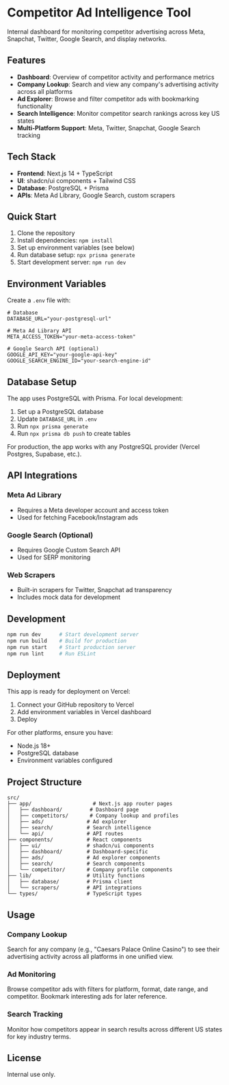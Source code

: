 # Competitor Ad Intelligence Tool

Internal dashboard for monitoring competitor advertising across Meta, Snapchat, Twitter, Google Search, and display networks.

## Features

- **Dashboard**: Overview of competitor activity and performance metrics
- **Company Lookup**: Search and view any company's advertising activity across all platforms
- **Ad Explorer**: Browse and filter competitor ads with bookmarking functionality
- **Search Intelligence**: Monitor competitor search rankings across key US states
- **Multi-Platform Support**: Meta, Twitter, Snapchat, Google Search tracking

## Tech Stack

- **Frontend**: Next.js 14 + TypeScript
- **UI**: shadcn/ui components + Tailwind CSS
- **Database**: PostgreSQL + Prisma
- **APIs**: Meta Ad Library, Google Search, custom scrapers

## Quick Start

1. Clone the repository
2. Install dependencies: `npm install`
3. Set up environment variables (see below)
4. Run database setup: `npx prisma generate`
5. Start development server: `npm run dev`

## Environment Variables

Create a `.env` file with:

```env
# Database
DATABASE_URL="your-postgresql-url"

# Meta Ad Library API
META_ACCESS_TOKEN="your-meta-access-token"

# Google Search API (optional)
GOOGLE_API_KEY="your-google-api-key"
GOOGLE_SEARCH_ENGINE_ID="your-search-engine-id"
```

## Database Setup

The app uses PostgreSQL with Prisma. For local development:

1. Set up a PostgreSQL database
2. Update `DATABASE_URL` in `.env`
3. Run `npx prisma generate`
4. Run `npx prisma db push` to create tables

For production, the app works with any PostgreSQL provider (Vercel Postgres, Supabase, etc.).

## API Integrations

### Meta Ad Library
- Requires a Meta developer account and access token
- Used for fetching Facebook/Instagram ads

### Google Search (Optional)
- Requires Google Custom Search API
- Used for SERP monitoring

### Web Scrapers
- Built-in scrapers for Twitter, Snapchat ad transparency
- Includes mock data for development

## Development

```bash
npm run dev      # Start development server
npm run build    # Build for production
npm run start    # Start production server
npm run lint     # Run ESLint
```

## Deployment

This app is ready for deployment on Vercel:

1. Connect your GitHub repository to Vercel
2. Add environment variables in Vercel dashboard
3. Deploy

For other platforms, ensure you have:
- Node.js 18+
- PostgreSQL database
- Environment variables configured

## Project Structure

```
src/
├── app/                    # Next.js app router pages
│   ├── dashboard/         # Dashboard page
│   ├── competitors/       # Company lookup and profiles
│   ├── ads/              # Ad explorer
│   ├── search/           # Search intelligence
│   └── api/              # API routes
├── components/           # React components
│   ├── ui/               # shadcn/ui components
│   ├── dashboard/        # Dashboard-specific
│   ├── ads/              # Ad explorer components
│   ├── search/           # Search components
│   └── competitor/       # Company profile components
├── lib/                  # Utility functions
│   ├── database/         # Prisma client
│   └── scrapers/         # API integrations
└── types/                # TypeScript types
```

## Usage

### Company Lookup
Search for any company (e.g., "Caesars Palace Online Casino") to see their advertising activity across all platforms in one unified view.

### Ad Monitoring
Browse competitor ads with filters for platform, format, date range, and competitor. Bookmark interesting ads for later reference.

### Search Tracking
Monitor how competitors appear in search results across different US states for key industry terms.

## License

Internal use only.
